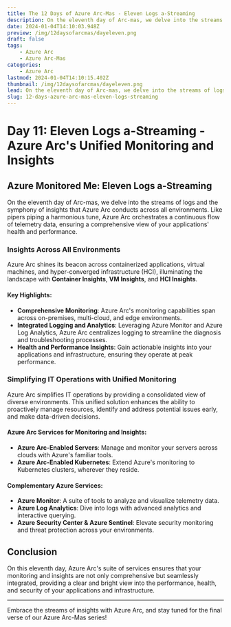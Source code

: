 ```yaml
---
title: The 12 Days of Azure Arc-Mas - Eleven Logs a-Streaming
description: On the eleventh day of Arc-mas, we delve into the streams of logs and the symphony of insights that Azure Arc conducts across all environments. Like pipers piping a harmonious tune, Azure Arc orchestrates a continuous flow of telemetry data, ensuring a comprehensive view of your applications' health and performance.
date: 2024-01-04T14:10:03.948Z
preview: /img/12daysofarcmas/dayeleven.png
draft: false
tags:
    - Azure Arc
    - Azure Arc-Mas
categories:
    - Azure Arc
lastmod: 2024-01-04T14:10:15.402Z
thumbnail: /img/12daysofarcmas/dayeleven.png
lead: On the eleventh day of Arc-mas, we delve into the streams of logs and the symphony of insights that Azure Arc conducts across all environments. Like pipers piping a harmonious tune, Azure Arc orchestrates a continuous flow of telemetry data, ensuring a comprehensive view of your applications' health and performance.
slug: 12-days-azure-arc-mas-eleven-logs-streaming
---
```


# Day 11: Eleven Logs a-Streaming - Azure Arc's Unified Monitoring and Insights

## Azure Monitored Me: Eleven Logs a-Streaming

On the eleventh day of Arc-mas, we delve into the streams of logs and the symphony of insights that Azure Arc conducts across all environments. Like pipers piping a harmonious tune, Azure Arc orchestrates a continuous flow of telemetry data, ensuring a comprehensive view of your applications' health and performance.

### Insights Across All Environments

Azure Arc shines its beacon across containerized applications, virtual machines, and hyper-converged infrastructure (HCI), illuminating the landscape with **Container Insights**, **VM Insights**, and **HCI Insights**.

#### Key Highlights:

- **Comprehensive Monitoring**: Azure Arc's monitoring capabilities span across on-premises, multi-cloud, and edge environments.
- **Integrated Logging and Analytics**: Leveraging Azure Monitor and Azure Log Analytics, Azure Arc centralizes logging to streamline the diagnosis and troubleshooting processes.
- **Health and Performance Insights**: Gain actionable insights into your applications and infrastructure, ensuring they operate at peak performance.

### Simplifying IT Operations with Unified Monitoring

Azure Arc simplifies IT operations by providing a consolidated view of diverse environments. This unified solution enhances the ability to proactively manage resources, identify and address potential issues early, and make data-driven decisions.

#### Azure Arc Services for Monitoring and Insights:

- **Azure Arc-Enabled Servers**: Manage and monitor your servers across clouds with Azure's familiar tools.
- **Azure Arc-Enabled Kubernetes**: Extend Azure's monitoring to Kubernetes clusters, wherever they reside.
  
#### Complementary Azure Services:

- **Azure Monitor**: A suite of tools to analyze and visualize telemetry data.
- **Azure Log Analytics**: Dive into logs with advanced analytics and interactive querying.
- **Azure Security Center & Azure Sentinel**: Elevate security monitoring and threat protection across your environments.

## Conclusion

On this eleventh day, Azure Arc's suite of services ensures that your monitoring and insights are not only comprehensive but seamlessly integrated, providing a clear and bright view into the performance, health, and security of your applications and infrastructure.

---

Embrace the streams of insights with Azure Arc, and stay tuned for the final verse of our Azure Arc-Mas series!

